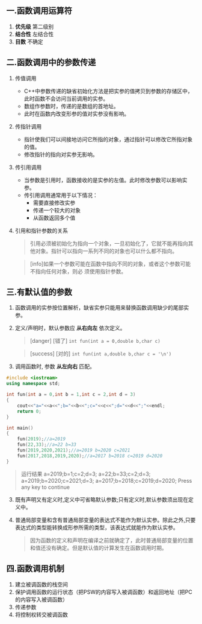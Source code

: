 ## 一.函数调用运算符

1. **优先级** 第二级别
2. **结合性** 左结合性
3. **目数** 不确定

## 二.函数调用中的参数传递
1.	传值调用
	+	C++中参数传递的缺省初始化方法是把实参的值拷贝到参数的存储区中，此时函数不会访问当前调用的实参。
	+	数组作参数时，传递的是数组的首地址。
	+	此时在函数内改变形参的值对实参没有影响。
2.	传指针调用
	+	指针使我们可以间接地访问它所指的对象，通过指针可以修改它所指对象的值。
	+	修改指针的指向对实参无影响。
3.	传引用调用
	+	当参数是引用时，函数接收的是实参的左值。此时修改参数可以影响实参。
	+	传引用调用通常用于以下情况：
		+	需要直接修改实参
		+	传递一个较大的对象
		+	从函数返回多个值
	
4.	引用和指针参数的关系
	>引用必须被初始化为指向一个对象，一旦初始化了，它就不能再指向其他对象。指针可以指向一系列不同的对象也可以什么都不指向。
	
	>[info]如果一个参数可能在函数中指向不同的对象，或者这个参数可能不指向任何对象，则必
须使用指针参数。

## 三.有默认值的参数
1.	函数调用的实参按位置解析，缺省实参只能用来替换函数调用缺少的尾部实参。
2.	定义/声明时，默认参数应 **从右向左** 依次定义。
	>[danger] [错了] `int fun(int a = 0,double b,char c)`
	
	>[success] [对的] `int fun(int a,double b,char c = '\n')`
3.	调用函数时, 参数 **从左向右** 匹配。
```c++
#include <iostream>
using namespace std;

int fun(int a = 0,int b = 1,int c = 2,int d = 3)
{
	cout<<"a="<<a<<";b="<<b<<";c="<<c<<";d="<<d<<";"<<endl;
	return 0;
}

int main()
{
	fun(2019);//a=2019
	fun(22,33);//a=22 b=33
	fun(2019,2020,2021);//a=2019 b=2020 c=2021
	fun(2017,2018,2019,2020);//a=2017 b=2018 c=2019 d=2020
}
```
>运行结果
>a=2019;b=1;c=2;d=3;
>a=22;b=33;c=2;d=3;
>a=2019;b=2020;c=2021;d=3;
>a=2017;b=2018;c=2019;d=2020;
>Press any key to continue

3.	既有声明又有定义时,定义中可省略默认参数;只有定义时,默认参数须出现在定义中。
4.	普通局部变量和含有普通局部变量的表达式不能作为默认实参。除此之外,只要表达式的类型能转换成形参所需的类型，该表达式就能作为默认实参。
	
	>因为函数的定义和声明在编译之前就确定了，此时普通局部变量的位置和值还没有确定。但是默认值的计算发生在函数调用时期。

## 四.函数调用机制

1. 建立被调函数的栈空间
2. 保护调用函数的运行状态（把PSW的内容写入被调函数）和返回地址（把PC的内容写入被调函数）
3. 传递参数
4. 将控制权转交被调函数

